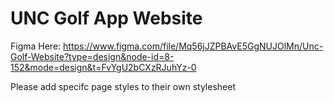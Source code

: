 # UNC Golf App Website


Figma Here: https://www.figma.com/file/Mq56jJZPBAvE5GgNUJOlMn/Unc-Golf-Website?type=design&node-id=8-152&mode=design&t=FvYgU2bCXzRJuhYz-0


Please add specifc page styles to their own stylesheet